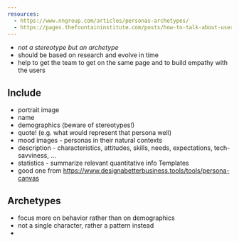```yaml
---
resources:
  - https://www.nngroup.com/articles/personas-archetypes/
  - https://pages.thefountaininstitute.com/posts/how-to-talk-about-users-to-the-business
---
```


- _not a stereotype but an archetype_
- should be based on research and evolve in time
- help to get the team to get on the same page and to build empathy with the users
## Include
- portrait image
- name
- demographics (beware of stereotypes!)
- quote! (e.g. what would represent that persona well)
- mood images - personas in their natural contexts
- description - characteristics, attitudes, skills, needs, expectations, tech-savviness, ...
- statistics - summarize relevant quantitative info
Templates
- good one from https://www.designabetterbusiness.tools/tools/persona-canvas
## Archetypes
- focus more on behavior rather than on demographics
- not a single character, rather a pattern instead
- 